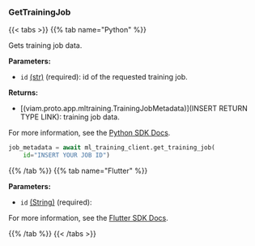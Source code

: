 ### GetTrainingJob

{{< tabs >}}
{{% tab name="Python" %}}

Gets training job data.

**Parameters:**

- `id` [(str)](https://docs.python.org/3/library/stdtypes.html#text-sequence-type-str) (required): id of the requested training job.


**Returns:**

- [(viam.proto.app.mltraining.TrainingJobMetadata)](INSERT RETURN TYPE LINK): training job data.

For more information, see the [Python SDK Docs](https://python.viam.dev/autoapi/viam/app/ml_training_client/index.html#viam.app.ml_training_client.MLTrainingClient.get_training_job).

``` python {class="line-numbers linkable-line-numbers"}
job_metadata = await ml_training_client.get_training_job(
    id="INSERT YOUR JOB ID")

```

{{% /tab %}}
{{% tab name="Flutter" %}}

**Parameters:**

- `id` [(String)](https://api.flutter.dev/flutter/dart-core/String-class.html) (required):


For more information, see the [Flutter SDK Docs](https://flutter.viam.dev/viam_protos.app.ml_training/MLTrainingServiceClient/getTrainingJob.html).

{{% /tab %}}
{{< /tabs >}}
